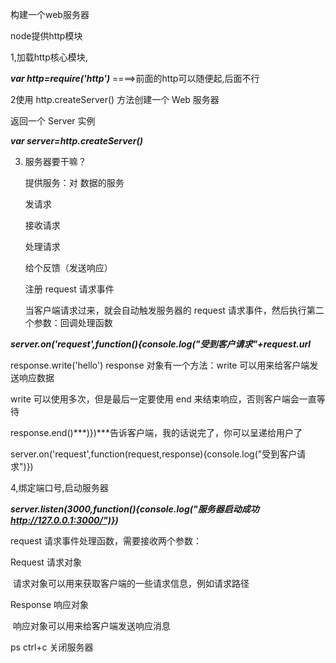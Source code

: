 构建一个web服务器

node提供http模块

1,加载http核心模块,

***var http=require('http')***  ====>前面的http可以随便起,后面不行

2使用 http.createServer() 方法创建一个 Web 服务器

返回一个 Server 实例

***var server=http.createServer()***

3. 服务器要干嘛？

   提供服务：对 数据的服务

   发请求

   接收请求

   处理请求

   给个反馈（发送响应）

   注册 request 请求事件

   当客户端请求过来，就会自动触发服务器的 request 请求事件，然后执行第二个参数：回调处理函数

***server.on('request',function(){console.log("受到客户请求"+request.url***

response.write('hello') response 对象有一个方法：write 可以用来给客户端发送响应数据

 write 可以使用多次，但是最后一定要使用 end 来结束响应，否则客户端会一直等待

response.end()***)})***告诉客户端，我的话说完了，你可以呈递给用户了

server.on('request',function(request,response){console.log("受到客户请求")})

4,绑定端口号,启动服务器

***server.listen(3000,function(){console.log("服务器启动成功 http://127.0.0.1:3000/")})***







request 请求事件处理函数，需要接收两个参数：

   Request 请求对象

​       请求对象可以用来获取客户端的一些请求信息，例如请求路径

   Response 响应对象

​       响应对象可以用来给客户端发送响应消息

ps ctrl+c 关闭服务器